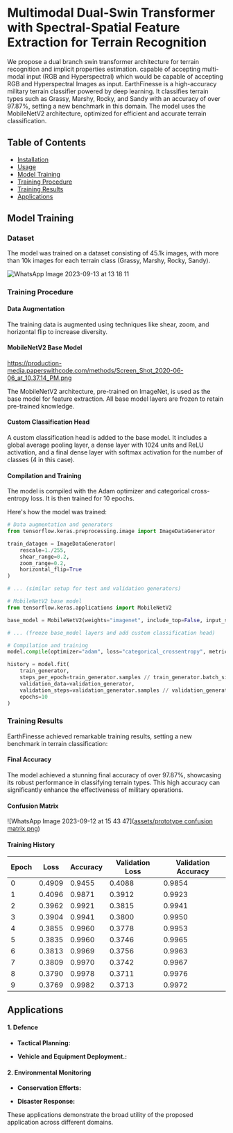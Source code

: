 # Multimodal Dual-Swin Transformer with Spectral-Spatial Feature Extraction for Terrain Recognition


We propose a dual branch swin transformer architecture for terrain recognition and implicit properties estimation. capable of accepting multi-modal input (RGB and Hyperspectral) which would be capable of accepting RGB and Hyperspectral Images as input. EarthFinesse is a high-accuracy military terrain classifier powered by deep learning. It classifies terrain types such as Grassy, Marshy, Rocky, and Sandy with an accuracy of over 97.87%, setting a new benchmark in this domain. The model uses the MobileNetV2 architecture, optimized for efficient and accurate terrain classification.

## Table of Contents

- [Installation](#installation)
- [Usage](#usage)
- [Model Training](#model-training)
- [Training Procedure](#training-procedure)
- [Training Results](#training-results)
- [Applications](#applications)




## Model Training

### Dataset

The model was trained on a dataset consisting of 45.1k images, with more than 10k images for each terrain class (Grassy, Marshy, Rocky, Sandy).

![WhatsApp Image 2023-09-13 at 13 18 11](https://github.com/PiPlusTheta/EarthFinesse/assets/68808227/65ab6221-7657-4dca-99e2-87ed4eb9036f)

### Training Procedure

#### Data Augmentation

The training data is augmented using techniques like shear, zoom, and horizontal flip to increase diversity.

#### MobileNetV2 Base Model

https://production-media.paperswithcode.com/methods/Screen_Shot_2020-06-06_at_10.37.14_PM.png

The MobileNetV2 architecture, pre-trained on ImageNet, is used as the base model for feature extraction. All base model layers are frozen to retain pre-trained knowledge.

#### Custom Classification Head

A custom classification head is added to the base model. It includes a global average pooling layer, a dense layer with 1024 units and ReLU activation, and a final dense layer with softmax activation for the number of classes (4 in this case).

#### Compilation and Training

The model is compiled with the Adam optimizer and categorical cross-entropy loss. It is then trained for 10 epochs.

Here's how the model was trained:

```python
# Data augmentation and generators
from tensorflow.keras.preprocessing.image import ImageDataGenerator

train_datagen = ImageDataGenerator(
    rescale=1./255,
    shear_range=0.2,
    zoom_range=0.2,
    horizontal_flip=True
)

# ... (similar setup for test and validation generators)

# MobileNetV2 base model
from tensorflow.keras.applications import MobileNetV2

base_model = MobileNetV2(weights="imagenet", include_top=False, input_shape=(224, 224, 3))

# ... (freeze base_model layers and add custom classification head)

# Compilation and training
model.compile(optimizer="adam", loss="categorical_crossentropy", metrics=["accuracy"])

history = model.fit(
    train_generator,
    steps_per_epoch=train_generator.samples // train_generator.batch_size,
    validation_data=validation_generator,
    validation_steps=validation_generator.samples // validation_generator.batch_size,
    epochs=10
)
```

### Training Results

EarthFinesse achieved remarkable training results, setting a new benchmark in terrain classification:

#### Final Accuracy

The model achieved a stunning final accuracy of over 97.87%, showcasing its robust performance in classifying terrain types. This high accuracy can significantly enhance the effectiveness of military operations.

#### Confusion Matrix
![WhatsApp Image 2023-09-12 at 15 43 47]([assets/prototype confusion matrix.png](https://github.com/MaitreyaShelare/Spectra-Transformers-SIH-2023/blob/main/assets/prototype%20confusion%20matrix.png))


#### Training History

| Epoch | Loss     | Accuracy | Validation Loss | Validation Accuracy |
|-------|----------|----------|-----------------|---------------------|
| 0     | 0.4909   | 0.9455   | 0.4088          | 0.9854              |
| 1     | 0.4096   | 0.9871   | 0.3912          | 0.9923              |
| 2     | 0.3962   | 0.9921   | 0.3815          | 0.9941              |
| 3     | 0.3904   | 0.9941   | 0.3800          | 0.9950              |
| 4     | 0.3855   | 0.9960   | 0.3778          | 0.9953              |
| 5     | 0.3835   | 0.9960   | 0.3746          | 0.9965              |
| 6     | 0.3813   | 0.9969   | 0.3756          | 0.9963              |
| 7     | 0.3809   | 0.9970   | 0.3742          | 0.9967              |
| 8     | 0.3790   | 0.9978   | 0.3711          | 0.9976              |
| 9     | 0.3769   | 0.9982   | 0.3713          | 0.9972              |



## Applications


#### 1. Defence

   - **Tactical Planning:** 
   
   - **Vehicle and Equipment Deployment.:** 
   
   
#### 2. Environmental Monitoring

   - **Conservation Efforts:** 
   
   - **Disaster Response:** 
   

These applications demonstrate the broad utility of the proposed application across different domains.


